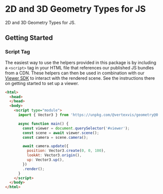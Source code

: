 <!-- DO NOT EDIT THE README.md DIRECTLY. THIS FILE IS AUTO-GENERATED. -->
<!-- INSTEAD EDIT README.template.md -->

# 2D and 3D Geometry Types for JS

2D and 3D Geometry Types for JS.

## Getting Started

### Script Tag

The easiest way to use the helpers provided in this package is by including a `<script>` 
tag in your HTML file that references our published JS bundles from a CDN. These helpers
can then be used in combination with our [Viewer SDK](https://www.npmjs.com/package/@vertexvis/viewer)
to interact with the rendered scene. See the instructions there on getting started to set up a
viewer.

```html
<html>
  <head>
  </head>
  <body>
    <script type="module">
      import { Vector3 } from 'https://unpkg.com/@vertexvis/geometry@0.9.18/dist/cdn/bundle.esm.js';

      async function main() {
        const viewer = document.querySelector('#viewer');
        const scene = await viewer.scene(); 
        const camera = scene.camera();

        await camera.update({
          position: Vector3.create(0, 0, 100),
          lookAt: Vector3.origin(),
          up: Vector3.up(),
        })
        .render();
      }
    </script>
  </body>
</html>
```